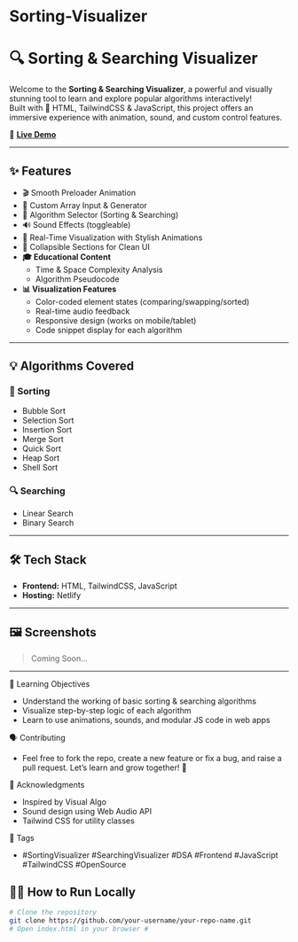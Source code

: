 # Sorting-Visualizer

# 🔍 Sorting & Searching Visualizer

Welcome to the **Sorting & Searching Visualizer**, a powerful and visually stunning tool to learn and explore popular algorithms interactively!  
Built with 💖 HTML, TailwindCSS & JavaScript, this project offers an immersive experience with animation, sound, and custom control features.

🚀 **[Live Demo](https://sortingvisualizerbykarina.netlify.app/)** 

----

## ✨ Features

- 🎬 Smooth Preloader Animation
- 🧮 Custom Array Input & Generator
- 🧠 Algorithm Selector (Sorting & Searching)
- 🔊 Sound Effects (toggleable)
- 🔄 Real-Time Visualization with Stylish Animations
- 🧾 Collapsible Sections for Clean UI
- **🎓 Educational Content**
  - Time & Space Complexity Analysis
  - Algorithm Pseudocode
- **📊 Visualization Features**
  - Color-coded element states (comparing/swapping/sorted)
  - Real-time audio feedback
  - Responsive design (works on mobile/tablet)
  - Code snippet display for each algorithm

---

## 💡 Algorithms Covered

### 🔢 Sorting
- Bubble Sort
- Selection Sort
- Insertion Sort
- Merge Sort
- Quick Sort
- Heap Sort
- Shell Sort

### 🔍 Searching
- Linear Search
- Binary Search

---

## 🛠️ Tech Stack

- **Frontend:** HTML, TailwindCSS, JavaScript
- **Hosting:** Netlify

---

## 🖼️ Screenshots

> Coming Soon...

---

🧠 Learning Objectives
- Understand the working of basic sorting & searching algorithms
- Visualize step-by-step logic of each algorithm
- Learn to use animations, sounds, and modular JS code in web apps


🗣️ Contributing
- Feel free to fork the repo, create a new feature or fix a bug, and raise a pull request.
Let’s learn and grow together! 🌱


🙏 Acknowledgments
- Inspired by Visual Algo
- Sound design using Web Audio API
- Tailwind CSS for utility classes


📌 Tags
- #SortingVisualizer #SearchingVisualizer #DSA #Frontend #JavaScript #TailwindCSS #OpenSource


## 🧑‍💻 How to Run Locally

```bash
# Clone the repository
git clone https://github.com/your-username/your-repo-name.git
# Open index.html in your browser #








